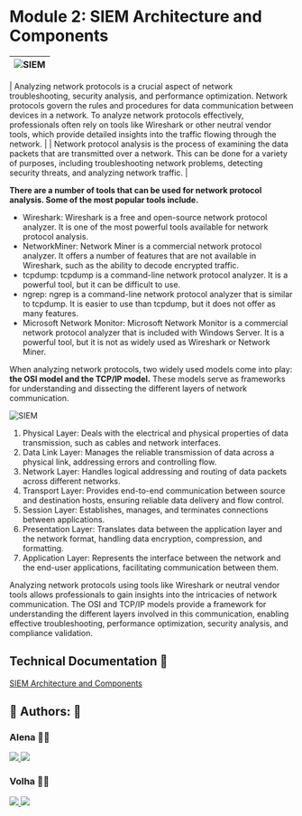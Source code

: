 
# Module 2: SIEM Architecture and Components



|  ![SIEM](https://drive.google.com/uc?export=view&id=1yLRT7nI3qqsHuDdnb-i8KptK6jfDVOIg)  |
| ----------------------- |





| Analyzing network protocols is a crucial aspect of network troubleshooting, security analysis, and performance optimization. Network protocols govern the rules and procedures for data communication between devices in a network. To analyze network protocols effectively, professionals often rely on tools like Wireshark or other neutral vendor tools, which provide detailed insights into the traffic flowing through the network. |
| Network protocol analysis is the process of examining the data packets that are transmitted over a network. This can be done for a variety of purposes, including troubleshooting network problems, detecting security threats, and analyzing network traffic. |

**There are a number of tools that can be used for network protocol analysis. Some of the most popular tools include.**

- Wireshark: Wireshark is a free and open-source network protocol analyzer. It is one of the most powerful tools available for network protocol analysis.
- NetworkMiner: Network Miner is a commercial network protocol analyzer. It offers a number of features that are not available in Wireshark, such as the ability to decode encrypted traffic.
- tcpdump: tcpdump is a command-line network protocol analyzer. It is a powerful tool, but it can be difficult to use.
- ngrep: ngrep is a command-line network protocol analyzer that is similar to tcpdump. It is easier to use than tcpdump, but it does not offer as many features.
- Microsoft Network Monitor: Microsoft Network Monitor is a commercial network protocol analyzer that is included with Windows Server. It is a powerful tool, but it is not as widely used as Wireshark or Network Miner.

When analyzing network protocols, two widely used models come into play: **the OSI model and the TCP/IP model.** These models serve as frameworks for understanding and dissecting the different layers of network communication.




![SIEM](https://drive.google.com/uc?export=view&id=1JJz-dCCwIliXfE2CB0bzIbX-gzYx71jt) 


1. Physical Layer: Deals with the electrical and physical properties of data transmission, such as cables and network interfaces.
2. Data Link Layer: Manages the reliable transmission of data across a physical link, addressing errors and controlling flow.
3. Network Layer: Handles logical addressing and routing of data packets across different networks.
4. Transport Layer: Provides end-to-end communication between source and destination hosts, ensuring reliable data delivery and flow control.
5. Session Layer: Establishes, manages, and terminates connections between applications.
6. Presentation Layer: Translates data between the application layer and the network format, handling data encryption, compression, and formatting.
7. Application Layer: Represents the interface between the network and the end-user applications, facilitating communication between them. 



Analyzing network protocols using tools like Wireshark or neutral vendor tools allows professionals to gain insights into the intricacies of network communication. The OSI and TCP/IP models provide a framework for understanding the different layers involved in this communication, enabling effective troubleshooting, performance optimization, security analysis, and compliance validation.

## Technical Documentation 🤖

[SIEM Architecture and Components](https://docs.google.com/document/d/19xuaboWqPuh2xHv4bwEWp6eR3k2f7zS9hQ9Nw0aDXqE/edit?usp=share_link)


## 🔗 Authors: 👐
### Alena 👩‍💻
<p>
  <a href="https://www.linkedin.com/in/alena-puzach-b999801a7/">
    <img src="https://skillicons.dev/icons?i=linkedin" />
  </a>  
    <a href="https://github.com/alenapuzach">
    <img src="https://skillicons.dev/icons?i=github" />
  </a>
</p>

### Volha 👩‍💻
<p>
  <a href="https://www.linkedin.com/in/volha-t-59b7725b/">
    <img src="https://skillicons.dev/icons?i=linkedin" />
  </a>  
    <a href="https://github.com/voliatalatynik">
    <img src="https://skillicons.dev/icons?i=github" />
  </a>
</p>






